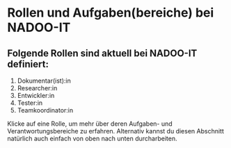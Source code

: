# Rollen und Aufgaben(bereiche) bei NADOO-IT

<!--kurze Einleitung in das Thema, dann Auflistung der Rollen als Unterpunkte/Kapitel des Abschnitts-->

## Folgende Rollen sind aktuell bei NADOO-IT definiert:

1. Dokumentar(ist):in
2. Researcher:in
3. Entwickler:in
4. Tester:in <!--nicht sicher, ob bereits irgendwo definiert, sollte aber mit aufgenommen werden-->
5. Teamkoordinator:in

Klicke auf eine Rolle, um mehr über deren Aufgaben- und Verantwortungsbereiche zu erfahren.
Alternativ kannst du diesen Abschnitt natürlich auch einfach von oben nach unten durcharbeiten.
